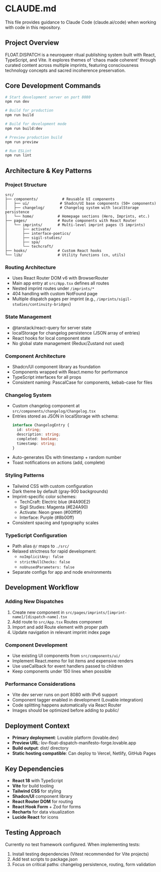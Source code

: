 # CLAUDE.md

This file provides guidance to Claude Code (claude.ai/code) when working with code in this repository.

## Project Overview

FLOAT.DISPATCH is a neuroqueer ritual publishing system built with React, TypeScript, and Vite. It explores themes of 'chaos made coherent' through curated content across multiple imprints, featuring consciousness technology concepts and sacred incoherence preservation.

## Core Development Commands

```bash
# Start development server on port 8080
npm run dev

# Build for production
npm run build

# Build for development mode
npm run build:dev

# Preview production build
npm run preview

# Run ESLint
npm run lint
```

## Architecture & Key Patterns

### Project Structure
```
src/
├── components/           # Reusable UI components
│   ├── ui/              # Shadcn/UI base components (50+ components)
│   ├── changelog/       # Changelog system with localStorage persistence
│   └── home/           # Homepage sections (Hero, Imprints, etc.)
├── pages/              # Route components with React Router
│   └── imprints/       # Multi-level imprint pages (5 imprints)
│       ├── activate/
│       ├── interface-poetics/
│       ├── sigil-studies/
│       ├── spa/
│       └── techcraft/
├── hooks/              # Custom React hooks
└── lib/                # Utility functions (cn, utils)
```

### Routing Architecture
- Uses React Router DOM v6 with BrowserRouter
- Main app entry at `src/App.tsx` defines all routes
- Nested imprint routes under `/imprints/*`
- 404 handling with custom NotFound page
- Multiple dispatch pages per imprint (e.g., `/imprints/sigil-studies/continuity-bridges`)

### State Management
- @tanstack/react-query for server state
- localStorage for changelog persistence (JSON array of entries)
- React hooks for local component state
- No global state management (Redux/Zustand not used)

### Component Architecture
- Shadcn/UI component library as foundation
- Components wrapped with React.memo for performance
- TypeScript interfaces for all props
- Consistent naming: PascalCase for components, kebab-case for files

### Changelog System
- Custom changelog component at `src/components/changelog/Changelog.tsx`
- Entries stored as JSON in localStorage with schema:
  ```typescript
  interface ChangelogEntry {
    id: string;
    description: string;
    completed: boolean;
    timestamp: string;
  }
  ```
- Auto-generates IDs with timestamp + random number
- Toast notifications on actions (add, complete)

### Styling Patterns
- Tailwind CSS with custom configuration
- Dark theme by default (gray-900 backgrounds)
- Imprint-specific color schemes:
  - TechCraft: Electric blue (#4A90E2)
  - Sigil Studies: Magenta (#E24A90)
  - Activate: Neon green (#00ff9f)
  - Interface: Purple (#8b00ff)
- Consistent spacing and typography scales

### TypeScript Configuration
- Path alias `@/` maps to `./src/`
- Relaxed strictness for rapid development:
  - `noImplicitAny: false`
  - `strictNullChecks: false`
  - `noUnusedParameters: false`
- Separate configs for app and node environments

## Development Workflow

### Adding New Dispatches
1. Create new component in `src/pages/imprints/[imprint-name]/[dispatch-name].tsx`
2. Add route to `src/App.tsx` Routes component
3. Import and add Route element with proper path
4. Update navigation in relevant imprint index page

### Component Development
- Use existing UI components from `src/components/ui/`
- Implement React.memo for list items and expensive renders
- Use useCallback for event handlers passed to children
- Keep components under 150 lines when possible

### Performance Considerations
- Vite dev server runs on port 8080 with IPv6 support
- Component tagger enabled in development (Lovable integration)
- Code splitting happens automatically via React Router
- Images should be optimized before adding to public/

## Deployment Context

- **Primary deployment**: Lovable platform (lovable.dev)
- **Preview URL**: lov-float-dispatch-manifesto-forge.lovable.app
- **Build output**: dist/ directory
- **Static hosting compatible**: Can deploy to Vercel, Netlify, GitHub Pages

## Key Dependencies

- **React 18** with TypeScript
- **Vite** for build tooling
- **Tailwind CSS** for styling
- **Shadcn/UI** component library
- **React Router DOM** for routing
- **React Hook Form** + Zod for forms
- **Recharts** for data visualization
- **Lucide React** for icons

## Testing Approach

Currently no test framework configured. When implementing tests:
1. Install testing dependencies (Vitest recommended for Vite projects)
2. Add test scripts to package.json
3. Focus on critical paths: changelog persistence, routing, form validation